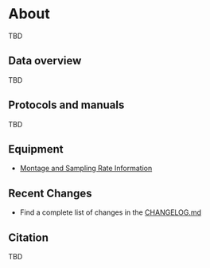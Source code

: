 # About

TBD

## Data overview

TBD

## Protocols and manuals

TBD

## Equipment
- [Montage and Sampling Rate Information](:pages_path:/montage-and-sampling-rate-information.md)

## Recent Changes

- Find a complete list of changes in the [CHANGELOG.md](:pages_path:/CHANGELOG.md)

## Citation

TBD
